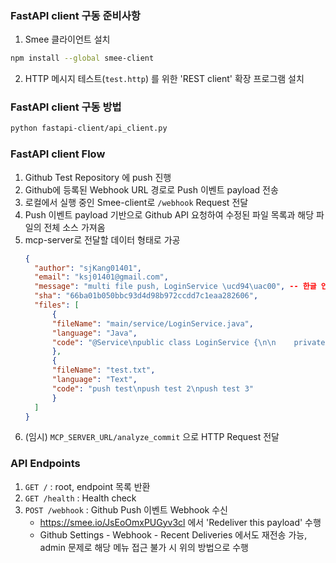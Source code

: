 ### FastAPI client 구동 준비사항
1. Smee 클라이언트 설치
```bash
npm install --global smee-client
```
2. HTTP 메시지 테스트(`test.http`) 를 위한 'REST client' 확장 프로그램 설치

### FastAPI client 구동 방법
```bash
python fastapi-client/api_client.py
```

### FastAPI client Flow
1. Github Test Repository 에 push 진행
2. Github에 등록된 Webhook URL 경로로 Push 이벤트 payload 전송
3. 로컬에서 실행 중인 Smee-client로 `/webhook` Request 전달 
4. Push 이벤트 payload 기반으로 Github API 요청하여 수정된 파일 목록과 해당 파일의 전체 소스 가져옴
5. mcp-server로 전달할 데이터 형태로 가공
    ```json
    {
      "author": "sjKang01401",
      "email": "ksj01401@gmail.com",
      "message": "multi file push, LoginService \ucd94\uac00", -- 한글 인코딩 문제 개선 필요
      "sha": "66ba01b050bbc93d4d98b972ccdd7c1eaa282606",
      "files": [
          {
          "fileName": "main/service/LoginService.java",
          "language": "Java",
          "code": "@Service\npublic class LoginService {\n\n    private final UserRepository userRepository;\n\n    public LoginService(UserRepository userRepository) {\n        this.userRepository = userRepository;\n    }\n\n    public boolean login(String email, String password) {\n        return userRepository.findByEmail(email)\n            .map(user -> user.getPassword().equals(password))\n            .orElse(false);\n    }\n}"
          },
          {
          "fileName": "test.txt",
          "language": "Text",
          "code": "push test\npush test 2\npush test 3"
          }
      ]
    }
6. (임시) `MCP_SERVER_URL/analyze_commit` 으로 HTTP Request 전달

### API Endpoints
1. `GET /` : root, endpoint 목록 반환
2. `GET /health` : Health check
3. `POST /webhook` : Github Push 이벤트 Webhook 수신
    - https://smee.io/JsEoOmxPUGyv3cl 에서 'Redeliver this payload' 수행
    - Github Settings - Webhook - Recent Deliveries 에서도 재전송 가능, admin 문제로 해당 메뉴 접근 불가 시 위의 방법으로 수행